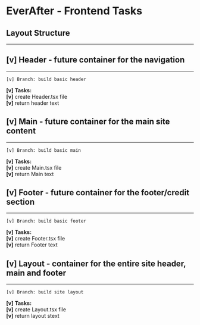 # EverAfter - Frontend Tasks

## Layout Structure

---

## **[v]** Header - future container for the navigation

---

    [v] Branch: build basic header

**[v]** **Tasks:** \
**[v]** create Header.tsx file\
**[v]** return header text

## **[v]** Main - future container for the main site content

---

    [v] Branch: build basic main

**[v]** **Tasks:** \
**[v]** create Main.tsx file\
**[v]** return Main text

## **[v]** Footer - future container for the footer/credit section

---

    [v] Branch: build basic footer

**[v]** **Tasks:** \
**[v]** create Footer.tsx file\
**[v]** return Footer text

## **[v]** Layout - container for the entire site header, main and footer

---

    [v] Branch: build site layout

**[v]** **Tasks:** \
**[v]** create Layout.tsx file\
**[v]** return layout stext
